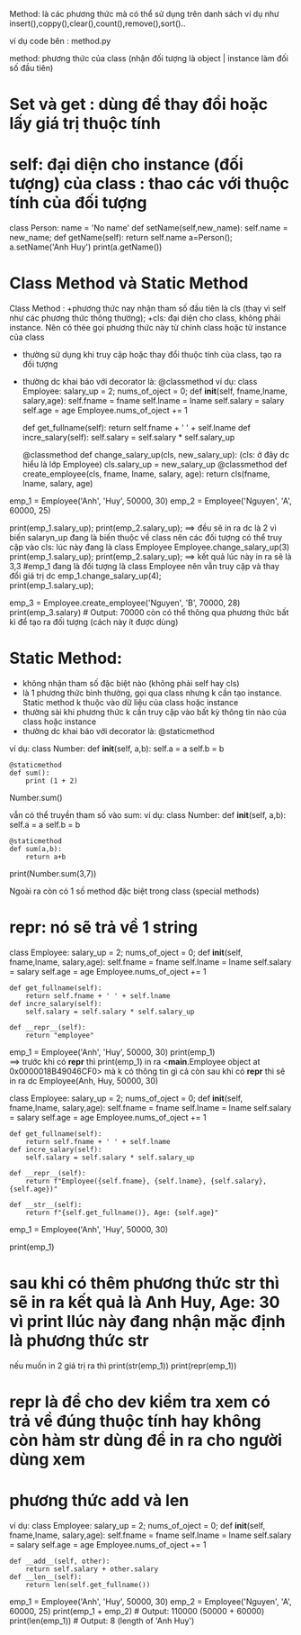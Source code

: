 Method: là các phương thức mà có thể sử dụng trên danh sách
ví dụ như insert(),coppy(),clear(),count(),remove(),sort()..

ví dụ code bên : method.py


method: phương thức của class (nhận đối tượng là object | instance làm đối số đầu tiên)

# Set và get : dùng để thay đổi hoặc lấy giá trị thuộc tính 
# self: đại diện cho instance (đối tượng) của class : thao các với thuộc tính của đối tượng
class Person:
    name = 'No name'
    def setName(self,new_name):
        self.name = new_name;
    def getName(self):
        return self.name
a=Person();
a.setName('Anh Huy')
print(a.getName())

# Class Method và Static Method
Class Method : 
+phương thức nay nhận tham số đầu tiên là cls (thay vì self như các phương thức thông thường);
+cls: đại diện cho class, không phải instance. Nên có thẻe gọi phương thức này từ chính class hoặc từ instance của class
+ thường sử dụng khi truy cập hoặc thay đổi thuộc tính của class, tạo ra đối tượng
+ thường dc khai báo với decorator là: @classmethod
ví dụ:
class Employee:
    salary_up = 2;
    nums_of_oject = 0;
    def __init__(self, fname,lname, salary,age):
        self.fname = fname
        self.lname = lname
        self.salary = salary
        self.age = age
        Employee.nums_of_oject += 1

    def get_fullname(self):
        return self.fname + ' ' + self.lname
    def incre_salary(self):
        self.salary = self.salary * self.salary_up

    @classmethod
    def change_salary_up(cls, new_salary_up): (cls: ở đây dc hiểu là lớp Employee)
        cls.salary_up = new_salary_up
    @classmethod
    def create_employee(cls, fname, lname, salary, age):
        return cls(fname, lname, salary, age)


emp_1 = Employee('Anh', 'Huy', 50000, 30)
emp_2 = Employee('Nguyen', 'A', 60000, 25)

print(emp_1.salary_up);
print(emp_2.salary_up);
==> đều sẽ in ra dc là 2 vì biến salaryn_up đang là biến thuộc về class nên các đối tượng có thể truy cập vào
cls: lúc này đang là class Employee
Employee.change_salary_up(3)
print(emp_1.salary_up);
print(emp_2.salary_up);
==> kết quả lúc này in ra sẽ là 3,3
#emp_1 đang là đối tượng là class Employee nên vẫn truy cập và thay đổi giá trị dc
emp_1.change_salary_up(4);  
print(emp_1.salary_up);

emp_3 = Employee.create_employee('Nguyen', 'B', 70000, 28)
print(emp_3.salary)  # Output: 70000
còn có thể thông qua phương thức bất kì để tạo ra đối tượng (cách này ít được dùng)


# Static Method:
+ không nhận tham số đặc biệt nào (không phải self hay cls)
+ là 1 phương thức bình thường, gọi qua class nhưng k cần tạo instance. Static method k thuộc vào dữ liệu của class hoặc instance
+ thường sài khi phương thức k cần truy cập vào bất kỳ thông tin nào của class hoặc instance
+ thường dc khai báo với decorator là: @staticmethod

ví dụ:
class Number:
    def __init__(self, a,b):
        self.a = a
        self.b = b
    
    @staticmethod
    def sum():
        print (1 + 2)
    
Number.sum()

vẫn có thể truyền tham số vào sum: ví dụ:
class Number:
    def __init__(self, a,b):
        self.a = a
        self.b = b
    
    @staticmethod
    def sum(a,b):
        return a+b
    
print(Number.sum(3,7))

Ngoài ra còn có 1 số method đặc biệt trong class (special methods)
# __repr__: nó sẽ trả về 1 string
class Employee:
    salary_up = 2;
    nums_of_oject = 0;
    def __init__(self, fname,lname, salary,age):
        self.fname = fname
        self.lname = lname
        self.salary = salary
        self.age = age
        Employee.nums_of_oject += 1

    def get_fullname(self):
        return self.fname + ' ' + self.lname
    def incre_salary(self):
        self.salary = self.salary * self.salary_up

    def __repr__(self):
        return "employee"

emp_1 = Employee('Anh', 'Huy', 50000, 30)
print(emp_1)  
==> trước khi có __repr__ thì print(emp_1)   in ra <__main__.Employee object at 0x0000018B49046CF0> mà k có thông tin gì cả
còn sau khi có __repr__ thì sẽ in ra dc Employee(Anh, Huy, 50000, 30)

class Employee:
    salary_up = 2;
    nums_of_oject = 0;
    def __init__(self, fname,lname, salary,age):
        self.fname = fname
        self.lname = lname
        self.salary = salary
        self.age = age
        Employee.nums_of_oject += 1

    def get_fullname(self):
        return self.fname + ' ' + self.lname
    def incre_salary(self):
        self.salary = self.salary * self.salary_up

    def __repr__(self):
        return f"Employee({self.fname}, {self.lname}, {self.salary}, {self.age})"
    
    def __str__(self):
        return f"{self.get_fullname()}, Age: {self.age}"

emp_1 = Employee('Anh', 'Huy', 50000, 30)

print(emp_1)
# sau khi có thêm phương thức __str__ thì sẽ in ra kết quả là Anh Huy, Age: 30 vì print llúc này đang nhận mặc định là phương thức __str__
nếu muốn in 2 giá trị ra thì
print(str(emp_1))
print(repr(emp_1))
# __repr__ là để cho dev kiểm tra xem có trả về đúng thuộc tính hay không còn hàm __str__ dùng để in ra cho người dùng xem

# phương thức add và len
ví dụ:
class Employee:
    salary_up = 2;
    nums_of_oject = 0;
    def __init__(self, fname,lname, salary,age):
        self.fname = fname
        self.lname = lname
        self.salary = salary
        self.age = age
        Employee.nums_of_oject += 1
    
    def __add__(self, other):
        return self.salary + other.salary
    def __len__(self):
        return len(self.get_fullname())

emp_1 = Employee('Anh', 'Huy', 50000, 30)
emp_2 = Employee('Nguyen', 'A', 60000, 25)
print(emp_1 + emp_2)  # Output: 110000 (50000 + 60000)
print(len(emp_1))  # Output: 8 (length of 'Anh Huy')